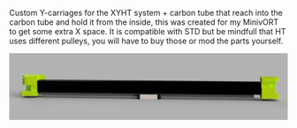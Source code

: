 Custom Y-carriages for the XYHT system + carbon tube that reach into the carbon tube and hold it from the inside, this was created for my MinivORT to get some extra X space.  It is compatible with STD but be mindfull that HT uses different pulleys, you will have to buy those or mod the parts yourself.

![alt text](https://github.com/hofleverancier/hevortmods/blob/main/XYHT_carbon_minivort_mod_2022-Mar-31_05-14-24AM-000_CustomizedView1245755559.png?raw=true)
